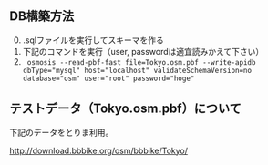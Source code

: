 ## DB構築方法
0. .sqlファイルを実行してスキーマを作る
0. 下記のコマンドを実行（user, passwordは適宜読みかえて下さい）
  0. ``` osmosis --read-pbf-fast file=Tokyo.osm.pbf --write-apidb dbType="mysql" host="localhost" validateSchemaVersion=no database="osm" user="root" password="hoge"```
  
## テストデータ（Tokyo.osm.pbf）について
下記のデータをとりま利用。

http://download.bbbike.org/osm/bbbike/Tokyo/
